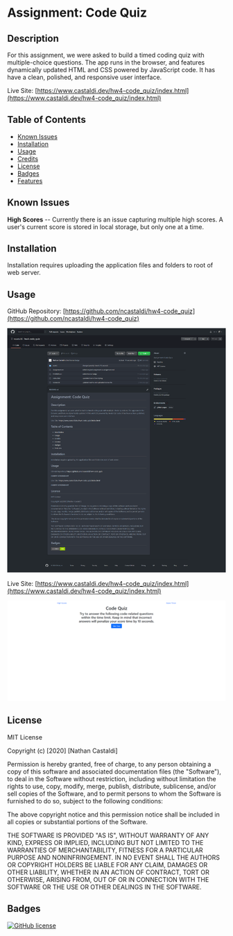 # Assignment: Code Quiz

## Description

For this assignment, we were asked to build a timed coding quiz with multiple-choice questions. The app runs in the browser, and features dynamically updated HTML and CSS powered by JavaScript code. It has have a clean, polished, and responsive user interface.

Live Site: [https://www.castaldi.dev/hw4-code_quiz/index.html](https://www.castaldi.dev/hw4-code_quiz/index.html)


## Table of Contents

* [Known Issues](#knownissues)
* [Installation](#installation)
* [Usage](#usage)
* [Credits](#credits)
* [License](#license)
* [Badges](#badges)
* [Features](#features)


## Known Issues

**High Scores** -- Currently there is an issue capturing multiple high scores. A user's current score is stored in local storage, but only one at a time.


## Installation

Installation requires uploading the application files and folders to root of web server.


## Usage 

GitHub Repository: [https://github.com/ncastaldi/hw4-code_quiz](https://github.com/ncastaldi/hw4-code_quiz)

![Repo Screenshot](./assets/images/reposcreenshot.png)

Live Site: [https://www.castaldi.dev/hw4-code_quiz/index.html](https://www.castaldi.dev/hw4-code_quiz/index.html)

![Site Screenshot](./assets/images/sitescreenshot.png)


## License

MIT License

Copyright (c) [2020] [Nathan Castaldi]

Permission is hereby granted, free of charge, to any person obtaining a copy
of this software and associated documentation files (the "Software"), to deal
in the Software without restriction, including without limitation the rights
to use, copy, modify, merge, publish, distribute, sublicense, and/or sell
copies of the Software, and to permit persons to whom the Software is
furnished to do so, subject to the following conditions:

The above copyright notice and this permission notice shall be included in all
copies or substantial portions of the Software.

THE SOFTWARE IS PROVIDED "AS IS", WITHOUT WARRANTY OF ANY KIND, EXPRESS OR
IMPLIED, INCLUDING BUT NOT LIMITED TO THE WARRANTIES OF MERCHANTABILITY,
FITNESS FOR A PARTICULAR PURPOSE AND NONINFRINGEMENT. IN NO EVENT SHALL THE
AUTHORS OR COPYRIGHT HOLDERS BE LIABLE FOR ANY CLAIM, DAMAGES OR OTHER
LIABILITY, WHETHER IN AN ACTION OF CONTRACT, TORT OR OTHERWISE, ARISING FROM,
OUT OF OR IN CONNECTION WITH THE SOFTWARE OR THE USE OR OTHER DEALINGS IN THE
SOFTWARE.

## Badges

[![GitHub license](https://img.shields.io/github/license/ncastaldi/hw4-code_quiz?style=for-the-badge)](https://github.com/ncastaldi/hw4-code_quiz/blob/main/license.txt)
